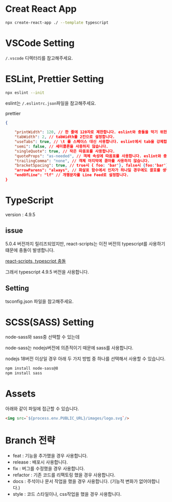 # Creat React App

```bash
npx create-react-app ./ --template typescript
```

# VSCode Setting

`/.vscode` 디렉터리를 참고해주세요.

# ESLint, Prettier Setting

```bash
npx eslint --init
```

eslint는 `/.eslintrc.json`파일을 참고해주세요.

prettier

```json
{
	
	"printWidth": 120, // 한 줄에 120자로 제한합니다. eslint와 충돌을 막기 위한 옵션입니다.
	"tabWidth": 2, // tabWidth를 2칸으로 설정합니다.
	"useTabs": true, // \t 를 스페이스 대신 사용합니다. eslint에서 tab을 강제합니다. eslint와 충돌을 막기 위한 옵션입니다.
	"semi": false, // 세미콜론을 사용하지 않습니다.
	"singleQuote": true, // 작은 따옴표를 사용합니다.
	"quoteProps": "as-needed", // 객체 속성에 따옴표를 사용합니다. eslint와 충돌을 막기 위한 옵션입니다.
	"trailingComma": "none", // 객체 마지막에 콤마를 사용하지 않습니다.
	"bracketSpacing": true, // true시 { foo: 'bar'}, false시 {foo:'bar'}
	"arrowParens": "always", // 화살표 함수에서 인자가 하나일 경우에도 괄호를 생략하지 않습니다.
	"endOfLine": "lf" // 개행문자를 Line Feed로 설정합니다.
}
```

# TypeScript

version : 4.9.5

## issue

5.0.4 버전까지 릴리즈되었지만, react-scripts는 이전 버전의 typescript를 사용하기 떄문에 충돌이 발생합니다.

[react-scripts, typescript 충돌](https://github.com/npm/cli/issues/2128)

그래서 typescript 4.9.5 버전을 사용합니다.

## Setting

tsconfig.json 파일을 참고해주세요.

# SCSS(SASS) Setting

node-sass와 sass중 선택할 수 있는데

node-sass는 nodejs버전에 의존적이기 때문에 sass를 사용합니다.

nodejs 18버전 이상일 경우 아래 두 가지 방법 중 하나를 선택해서 사용할 수 있습니다.

```bash
npm install node-sass@8
npm install sass
```

# Assets

아래와 같이 파일에 접근할 수 있습니다.

```html
<img src=`${process.env.PUBLIC_URL}/images/logo.svg`/>
```

# Branch 전략

- feat : 기능을 추가했을 경우 사용합니다.
- release : 배포시 사용합니다.
- fix : 버그를 수정했을 경우 사용합니다.
- refactor : 기존 코드를 리팩토링 했을 경우 사용합니다.
- docs : 주석이나 문서 작업을 했을 경우 사용합니다. (기능적 변화가 없어야합니다.)
- style : 코드 스타일이나, css작업을 했을 경우 사용합니다.
